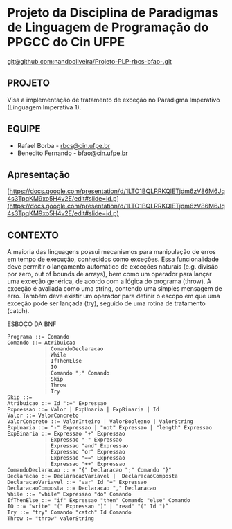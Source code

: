 # Projeto da Disciplina de Paradigmas de Linguagem de Programação do PPGCC do Cin UFPE

[git@github.com:nandooliveira/Projeto-PLP-rbcs-bfao-.git](git@github.com:nandooliveira/Projeto-PLP-rbcs-bfao-.git)

## PROJETO

Visa a implementação de tratamento de exceção no Paradigma Imperativo (Linguagem Imperativa 1).

## EQUIPE

- Rafael Borba - rbcs@cin.ufpe.br
- Benedito Fernando - bfao@cin.ufpe.br

## Apresentação

[https://docs.google.com/presentation/d/1LTO1BQLRRKQlETjdm6zV86M6Jq4s3TpqKM9xo5H4v2E/edit#slide=id.p](https://docs.google.com/presentation/d/1LTO1BQLRRKQlETjdm6zV86M6Jq4s3TpqKM9xo5H4v2E/edit#slide=id.p)

## CONTEXTO

A maioria das linguagens possui mecanismos para manipulação de erros em tempo de execução, conhecidos como exceções. Essa funcionalidade deve permitir o lançamento automático de exceções naturais (e.g. divisão por zero, out of bounds de arrays), bem como um operador para lançar uma exceção genérica, de acordo com a lógica do programa (throw). A exceção é avaliada
como uma string, contendo uma simples mensagem de erro. Também deve existir um operador para definir o escopo em que uma exceção pode ser lançada (try), seguido de uma rotina de tratamento (catch).

ESBOÇO DA BNF

```bnf
Programa ::= Comando
Comando ::= Atribuicao
            | ComandoDeclaracao
            | While
            | IfThenElse
            | IO
            | Comando ";" Comando
            | Skip
            | Throw
            | Try
Skip ::=
Atribuicao ::= Id ":=" Expressao
Expressao ::= Valor | ExpUnaria | ExpBinaria | Id
Valor ::= ValorConcreto
ValorConcreto ::= ValorInteiro | ValorBooleano | ValorString
ExpUnaria ::= "-" Expressao | "not" Expressao | "length" Expressao
ExpBinaria ::= Expressao "+" Expressao
            | Expressao "-" Expressao
            | Expressao "and" Expressao
            | Expressao "or" Expressao
            | Expressao "==" Expressao
            | Expressao "++" Expressao
ComandoDeclaracao :: = "{" Declaracao ";" Comando "}"
Declaracao ::= DeclaracaoVariavel |  DeclaracaoComposta
DeclaracaoVariavel ::= "var" Id "=" Expressao
DeclaracaoComposta ::= Declaracao "," Declaracao
While ::= "while" Expressao "do" Comando
IfThenElse ::= "if" Expressao "then" Comando "else" Comando
IO ::= "write" "(" Expressao ")" | "read" "(" Id ")“
Try ::= "try" Comando "catch" Id Comando
Throw := "throw" valorString
```

